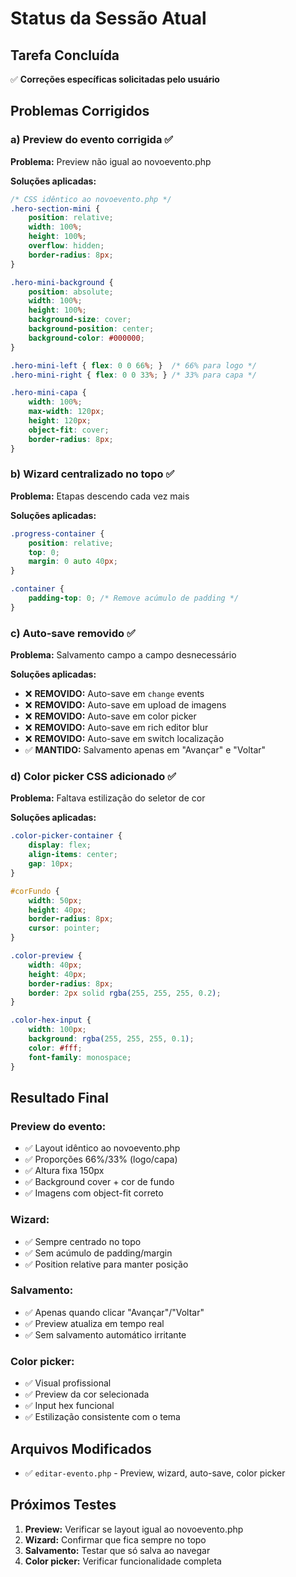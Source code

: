 # Status da Sessão Atual

## Tarefa Concluída
✅ **Correções específicas solicitadas pelo usuário**

## Problemas Corrigidos

### **a) Preview do evento corrigida** ✅
**Problema:** Preview não igual ao novoevento.php

**Soluções aplicadas:**
```css
/* CSS idêntico ao novoevento.php */
.hero-section-mini {
    position: relative;
    width: 100%;
    height: 100%;
    overflow: hidden;
    border-radius: 8px;
}

.hero-mini-background {
    position: absolute;
    width: 100%;
    height: 100%;
    background-size: cover;
    background-position: center;
    background-color: #000000;
}

.hero-mini-left { flex: 0 0 66%; }  /* 66% para logo */
.hero-mini-right { flex: 0 0 33%; } /* 33% para capa */

.hero-mini-capa {
    width: 100%;
    max-width: 120px;
    height: 120px;
    object-fit: cover;
    border-radius: 8px;
}
```

### **b) Wizard centralizado no topo** ✅
**Problema:** Etapas descendo cada vez mais

**Soluções aplicadas:**
```css
.progress-container {
    position: relative;
    top: 0;
    margin: 0 auto 40px;
}

.container {
    padding-top: 0; /* Remove acúmulo de padding */
}
```

### **c) Auto-save removido** ✅
**Problema:** Salvamento campo a campo desnecessário

**Soluções aplicadas:**
- ❌ **REMOVIDO:** Auto-save em `change` events
- ❌ **REMOVIDO:** Auto-save em upload de imagens  
- ❌ **REMOVIDO:** Auto-save em color picker
- ❌ **REMOVIDO:** Auto-save em rich editor blur
- ❌ **REMOVIDO:** Auto-save em switch localização
- ✅ **MANTIDO:** Salvamento apenas em "Avançar" e "Voltar"

### **d) Color picker CSS adicionado** ✅
**Problema:** Faltava estilização do seletor de cor

**Soluções aplicadas:**
```css
.color-picker-container {
    display: flex;
    align-items: center;
    gap: 10px;
}

#corFundo {
    width: 50px;
    height: 40px;
    border-radius: 8px;
    cursor: pointer;
}

.color-preview {
    width: 40px;
    height: 40px;
    border-radius: 8px;
    border: 2px solid rgba(255, 255, 255, 0.2);
}

.color-hex-input {
    width: 100px;
    background: rgba(255, 255, 255, 0.1);
    color: #fff;
    font-family: monospace;
}
```

## Resultado Final

### **Preview do evento:**
- ✅ Layout idêntico ao novoevento.php
- ✅ Proporções 66%/33% (logo/capa)
- ✅ Altura fixa 150px
- ✅ Background cover + cor de fundo
- ✅ Imagens com object-fit correto

### **Wizard:**
- ✅ Sempre centrado no topo
- ✅ Sem acúmulo de padding/margin
- ✅ Position relative para manter posição

### **Salvamento:**
- ✅ Apenas quando clicar "Avançar"/"Voltar"
- ✅ Preview atualiza em tempo real
- ✅ Sem salvamento automático irritante

### **Color picker:**
- ✅ Visual profissional
- ✅ Preview da cor selecionada
- ✅ Input hex funcional
- ✅ Estilização consistente com o tema

## Arquivos Modificados
- ✅ `editar-evento.php` - Preview, wizard, auto-save, color picker

## Próximos Testes
1. **Preview:** Verificar se layout igual ao novoevento.php
2. **Wizard:** Confirmar que fica sempre no topo
3. **Salvamento:** Testar que só salva ao navegar
4. **Color picker:** Verificar funcionalidade completa